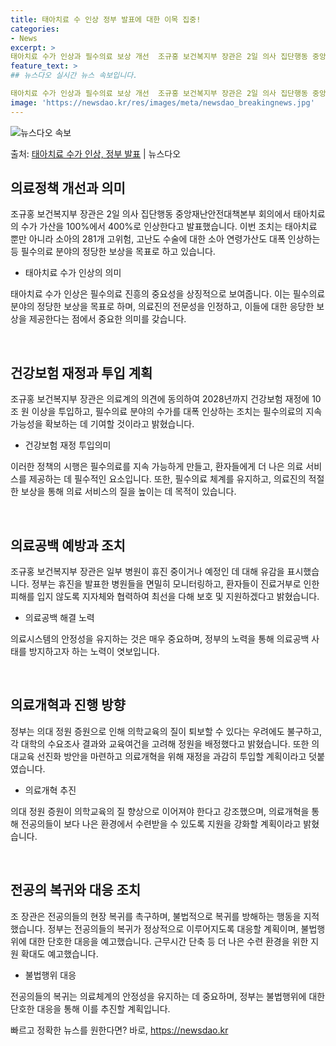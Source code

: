 ```yaml
---
title: 태아치료 수 인상 정부 발표에 대한 이목 집중!
categories:
- News
excerpt: >
태아치료 수가 인상과 필수의료 보상 개선  조규홍 보건복지부 장관은 2일 의사 집단행동 중앙재난안전대책본부 …
feature_text: >
## 뉴스다오 실시간 뉴스 속보입니다.

태아치료 수가 인상과 필수의료 보상 개선  조규홍 보건복지부 장관은 2일 의사 집단행동 중앙재난안전대책본부 …
image: 'https://newsdao.kr/res/images/meta/newsdao_breakingnews.jpg'
---
```


![뉴스다오 속보](https://newsdao.kr/res/images/meta/newsdao_breakingnews.jpg)

<p>출처: <a href="https://newsdao.kr/4557" rel="dofollow">태아치료 수가 인상, 정부 발표</a> | 뉴스다오</p>

<h2 data-ke-size="size26">의료정책 개선과 의미</h2>
<p data-ke-size="size16">조규홍 보건복지부 장관은 2일 의사 집단행동 중앙재난안전대책본부 회의에서 태아치료의 수가 가산을 100%에서 400%로 인상한다고 발표했습니다. 이번 조치는 태아치료 뿐만 아니라 소아의 281개 고위험, 고난도 수술에 대한 소아 연령가산도 대폭 인상하는 등 필수의료 분야의 정당한 보상을 목표로 하고 있습니다.</p>
<ul>
<li>태아치료 수가 인상의 의미</li>
</ul>
<p data-ke-size="size16">태아치료 수가 인상은 필수의료 진흥의 중요성을 상징적으로 보여줍니다. 이는 필수의료 분야의 정당한 보상을 목표로 하며, 의료진의 전문성을 인정하고, 이들에 대한 응당한 보상을 제공한다는 점에서 중요한 의미를 갖습니다.</p>
<p data-ke-size="size16">&nbsp;</p>

<h2 data-ke-size="size26">건강보험 재정과 투입 계획</h2>
<p data-ke-size="size16">조규홍 보건복지부 장관은 의료계의 의견에 동의하여 2028년까지 건강보험 재정에 10조 원 이상을 투입하고, 필수의료 분야의 수가를 대폭 인상하는 조치는 필수의료의 지속가능성을 확보하는 데 기여할 것이라고 밝혔습니다.</p>
<ul>
<li>건강보험 재정 투입의미</li>
</ul>
<p data-ke-size="size16">이러한 정책의 시행은 필수의료를 지속 가능하게 만들고, 환자들에게 더 나은 의료 서비스를 제공하는 데 필수적인 요소입니다. 또한, 필수의료 체계를 유지하고, 의료진의 적절한 보상을 통해 의료 서비스의 질을 높이는 데 목적이 있습니다.</p>
<p data-ke-size="size16">&nbsp;</p>

<h2 data-ke-size="size26">의료공백 예방과 조치</h2>
<p data-ke-size="size16">조규홍 보건복지부 장관은 일부 병원이 휴진 중이거나 예정인 데 대해 유감을 표시했습니다. 정부는 휴진을 발표한 병원들을 면밀히 모니터링하고, 환자들이 진료거부로 인한 피해를 입지 않도록 지자체와 협력하여 최선을 다해 보호 및 지원하겠다고 밝혔습니다.</p>
<ul>
<li>의료공백 해결 노력</li>
</ul>
<p data-ke-size="size16">의료시스템의 안정성을 유지하는 것은 매우 중요하며, 정부의 노력을 통해 의료공백 사태를 방지하고자 하는 노력이 엿보입니다.</p>
<p data-ke-size="size16">&nbsp;</p>

<h2 data-ke-size="size26">의료개혁과 진행 방향</h2>
<p data-ke-size="size16">정부는 의대 정원 증원으로 인해 의학교육의 질이 퇴보할 수 있다는 우려에도 불구하고, 각 대학의 수요조사 결과와 교육여건을 고려해 정원을 배정했다고 밝혔습니다. 또한 의대교육 선진화 방안을 마련하고 의료개혁을 위해 재정을 과감히 투입할 계획이라고 덧붙였습니다.</p>
<ul>
<li>의료개혁 추진</li>
</ul>
<p data-ke-size="size16">의대 정원 증원이 의학교육의 질 향상으로 이어져야 한다고 강조했으며, 의료개혁을 통해 전공의들이 보다 나은 환경에서 수련받을 수 있도록 지원을 강화할 계획이라고 밝혔습니다.</p>
<p data-ke-size="size16">&nbsp;</p>

<h2 data-ke-size="size26">전공의 복귀와 대응 조치</h2>
<p data-ke-size="size16">조 장관은 전공의들의 현장 복귀를 촉구하며, 불법적으로 복귀를 방해하는 행동을 지적했습니다. 정부는 전공의들의 복귀가 정상적으로 이루어지도록 대응할 계획이며, 불법행위에 대한 단호한 대응을 예고했습니다. 근무시간 단축 등 더 나은 수련 환경을 위한 지원 확대도 예고했습니다.</p>
<ul>
<li>불법행위 대응</li>
</ul>
<p data-ke-size="size16">전공의들의 복귀는 의료체계의 안정성을 유지하는 데 중요하며, 정부는 불법행위에 대한 단호한 대응을 통해 이를 추진할 계획입니다.</p> 

빠르고 정확한 뉴스를 원한다면? 바로, <a href="https://newsdao.kr" rel="dofollow">https://newsdao.kr</a>


    
